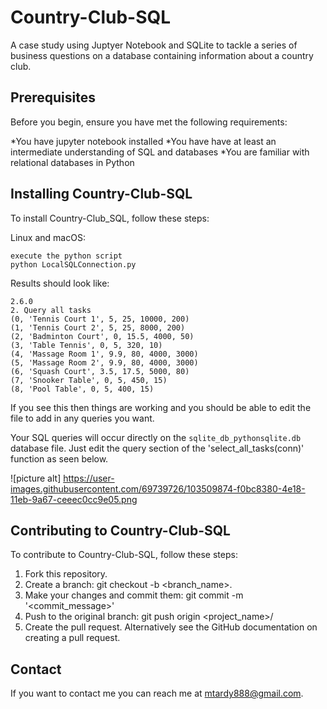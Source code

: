 # Country-Club-SQL
A case study using Juptyer Notebook and SQLite to tackle a series of business questions on a database containing information about a country club. 

## Prerequisites
Before you begin, ensure you have met the following requirements:

*You have jupyter notebook installed
*You have have at least an intermediate understanding of SQL and databases
*You are familiar with relational databases in Python

## Installing Country-Club-SQL
To install Country-Club_SQL, follow these steps:

Linux and macOS:

```
execute the python script
python LocalSQLConnection.py
```
Results should look like:
```
2.6.0
2. Query all tasks
(0, 'Tennis Court 1', 5, 25, 10000, 200)
(1, 'Tennis Court 2', 5, 25, 8000, 200)
(2, 'Badminton Court', 0, 15.5, 4000, 50)
(3, 'Table Tennis', 0, 5, 320, 10)
(4, 'Massage Room 1', 9.9, 80, 4000, 3000)
(5, 'Massage Room 2', 9.9, 80, 4000, 3000)
(6, 'Squash Court', 3.5, 17.5, 5000, 80)
(7, 'Snooker Table', 0, 5, 450, 15)
(8, 'Pool Table', 0, 5, 400, 15)
```

If you see this then things are working and you should be able to edit the file to add in any queries you want. 

Your SQL queries will occur directly on the `sqlite_db_pythonsqlite.db` database file.
Just edit the query section of the 'select_all_tasks(conn)' function as seen below.

![picture alt] https://user-images.githubusercontent.com/69739726/103509874-f0bc8380-4e18-11eb-9a67-ceeec0cc9e05.png

## Contributing to Country-Club-SQL
To contribute to Country-Club-SQL, follow these steps:

1. Fork this repository.
2. Create a branch: git checkout -b <branch_name>.
3. Make your changes and commit them: git commit -m '<commit_message>'
4. Push to the original branch: git push origin <project_name>/<location>
5. Create the pull request.
Alternatively see the GitHub documentation on creating a pull request.

## Contact
If you want to contact me you can reach me at mtardy888@gmail.com.
